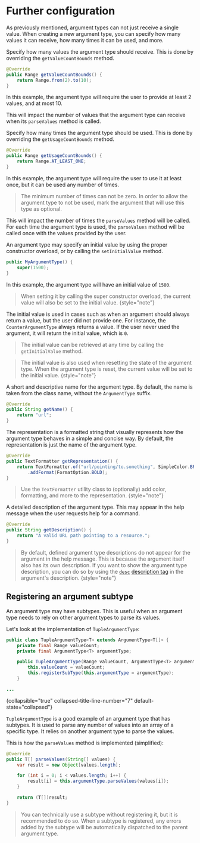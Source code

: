 # Further configuration

As previously mentioned, argument types can not just receive a single value. When creating a new argument type,
you can specify how many values it can receive, how many times it can be used, and more.

<deflist>

<def title="Value count bounds">

Specify how many values the argument type should receive.
This is done by overriding the `getValueCountBounds` method.

```Java
@Override
public Range getValueCountBounds() {
	return Range.from(2).to(10);
}
```

In this example, the argument type will require the user to provide at least 2 values, and at most 10.

This will impact the number of values that the argument type can receive when its `parseValues` method is called.

</def>


<def title="Usage count bounds">

Specify how many times the argument type should be used. This is done by overriding the `getUsageCountBounds` method.

```Java
@Override
public Range getUsageCountBounds() {
	return Range.AT_LEAST_ONE;
}
```

In this example, the argument type will require the user to use it at least once, but it can be used any number of times.

> The minimum number of times can not be zero. In order to allow the argument type to not be used, mark
> the argument that will use this type as optional.

This will impact the number of times the `parseValues` method will be called. For each time the argument type is used,
the `parseValues` method will be called once with the values provided by the user.

</def>


<def title="Initial Value">

An argument type may specify an initial value by using the proper constructor overload, or by calling
the `setInitialValue` method.

```Java
public MyArgumentType() {
	super(1500);
}
```

In this example, the argument type will have an initial value of `1500`.

> When setting it by calling the super constructor overload, the current value will also be set to the initial value.
> {style="note"}

The initial value is used in cases such as when an argument should always return a value, but the user did not provide one.
For instance, the `CounterArgumentType` always returns a value. If the user never used the argument, it will return the
initial value, which is `0`.

> The initial value can be retrieved at any time by calling the `getInitialValue` method.

> The initial value is also used when resetting the state of the argument type. When the argument type is reset, the
> current value will be set to the initial value.
> {style="note"}

</def>


<def title="Name">

A short and descriptive name for the argument type. By default, the name is taken from the class name, without the
`ArgumentType` suffix.

```Java
@Override
public String getName() {
	return "url";
}
```

</def>


<def title="Representation">

The representation is a formatted string that visually represents how the argument type behaves in a simple and concise way.
By default, the representation is just the name of the argument type.

```Java
@Override
public TextFormatter getRepresentation() {
	return TextFormatter.of("url/pointing/to.something", SimpleColor.BRIGHT_MAGENTA)
		.addFormat(FormatOption.BOLD);
}
```

> Use the ``TextFormatter`` utility class to (optionally) add color, formatting, and more to the representation.
> {style="note"}

</def>


<def title="Description">

A detailed description of the argument type. This may appear in the help message when the user requests help for a command.

```Java
@Override
public String getDescription() {
	return "A valid URL path pointing to a resource.";
}
```

> By default, defined argument type descriptions do not appear for the argument in the help message. This is because
> the argument itself also has its own description. If you want to show the argument type description, you can do so
> by using the [``desc``](Default-tags.md#desc) [description tag](Description-tags.md) in the argument's description.
> {style="note"}

</def>

</deflist>


## Registering an argument subtype

An argument type may have subtypes. This is useful when an argument type needs to rely on other argument types to parse
its values.

Let's look at the implementation of `TupleArgumentType`:

```Java
public class TupleArgumentType<T> extends ArgumentType<T[]> {
	private final Range valueCount;
	private final ArgumentType<T> argumentType;

	public TupleArgumentType(Range valueCount, ArgumentType<T> argumentType) {
		this.valueCount = valueCount;
		this.registerSubType(this.argumentType = argumentType);
	}

...
```
{collapsible="true" collapsed-title-line-number="7" default-state="collapsed"}

`TupleArgumentType` is a good example of an argument type that has subtypes. It is used to parse any number of values
into an array of a specific type. It relies on another argument type to parse the values.

This is how the `parseValues` method is implemented (simplified):

```Java
@Override
public T[] parseValues(String[] values) {
	var result = new Object[values.length];

	for (int i = 0; i < values.length; i++) {
		result[i] = this.argumentType.parseValues(values[i]);
	}

	return (T[])result;
}
```

> You can technically use a subtype without registering it, but it is recommended to do so. When a subtype is registered,
> any errors added by the subtype will be automatically dispatched to the parent argument type.